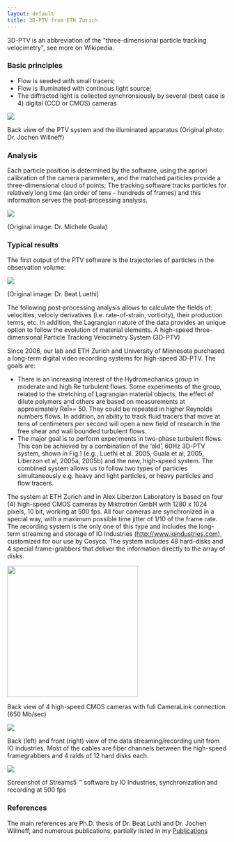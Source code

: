 ```yaml
---
layout: default
title: 3D-PTV from ETH Zurich
---
```



3D-PTV is an abbreviation of the "three-dimensional particle tracking velocimetry", see more on Wikipedia.

### Basic principles
*   Flow is seeded with small tracers; 
*   Flow is illuminated with continous light source; 
*   The diffracted light is collected synchronsiously by several (best case is 4) digital (CCD or CMOS) cameras 



![](http://alexl.files.wordpress.com/2005/12/ptv.jpg)

Back view of the PTV system and the illuminated apparatus (Original photo: Dr. Jochen Willneff) 



### Analysis

Each particle position is determined by the software, using the apriori calibration of the camera parameters, and the matched particles provide a three-dimensional cloud of points; The tracking software tracks particles for relatively long time (an order of tens - hundreds of frames) and this information serves the post-processing analysis. 



![](http://alexl.files.wordpress.com/2005/12/particles.jpg)

(Original image: Dr. Michele Guala) 


### Typical results

The first output of the PTV software is the trajectories of particles in the observation volume: 


![](http://alexl.files.wordpress.com/2005/12/trajectories.jpg)

(Original image: Dr. Beat Luethi) 

The following post-processing analysis allows to calculate the fields of: velocities, velociy derivatives (i.e. rate-of-strain, vorticity), their production terms, etc. In addition, the Lagrangian nature of the data provides an unique option to follow the evolution of material elements. A high-speed three-dimensional Particle Tracking Velocimetry System (3D-PTV) 



Since 2006, our lab and ETH Zurich and University of Minnesota purchased a long-term digital video recording systems for high-speed 3D-PTV. The goals are: 


*   There is an increasing interest of the Hydromechanics group in moderate and high Re turbulent flows. Some experiments of the group, related to the stretching of Lagrangian material objects, the effect of dilute polymers and others are based on measurements at approximately ReÎ»= 50. They could be repeated in higher Reynolds numbers flows. In addition, an ability to track fluid tracers that move at tens of centimeters per second will open a new field of research in the free shear and wall bounded turbulent flows. 
*   The major goal is to perform experiments in two-phase turbulent flows. This can be achieved by a combination of the ‘old’, 60Hz 3D-PTV system, shown in Fig.1 (e.g., Luethi et al. 2005, Guala et al, 2005, Liberzon et al, 2005a, 2005b) and the new, high-speed system. The combined system allows us to follow two types of particles simultaneously e.g. heavy and light particles, or heavy particles and flow tracers. 

The system at ETH Zurich and in Alex Liberzon Laboratory is based on four (4) high-speed CMOS cameras by Miktrotron GmbH with 1280 x 1024 pixels, 10 bit, working at 500 fps. All four cameras are synchronized in a special way, with a maximum possible time jitter of 1/10 of the frame rate. The recording system is the only one of this type and includes the long-term streaming and storage of IO Industries (<http://www.ioindustries.com>), customized for our use by Cosyco. The system includes 48 hard-disks and 4 special frame-grabbers that deliver the information directly to the array of disks. 


<html>
<img src="http://alexl.files.wordpress.com/2005/12/newsystem.jpg" width="300">
</html>

Back view of 4 high-speed CMOS cameras with full CameraLink connection (650 Mb/sec) 



![](http://alexl.files.wordpress.com/2005/12/newsystem_cables.jpg)

Back (left) and front (right) view of the data streaming/recording unit from IO industries. Most of the cables are fiber channels between the high-speed framegrabbers and 4 raids of 12 hard disks each. 



![](http://alexl.files.wordpress.com/2005/12/streams5screenshot.jpg)

Screenshot of Streams5 ™ software by IO Industries, synchronization and recording at 500 fps 



### References

The main references are Ph.D. thesis of Dr. Beat Luthi and Dr. Jochen Willneff, and numerous publications, partially listed in my [Publications](../publications.html)